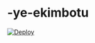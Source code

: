 # -ye-ekimbotu
[![Deploy](https://www.herokucdn.com/deploy/button.svg)](https://github.com/19samet/-ye-ekimbotu.git)
